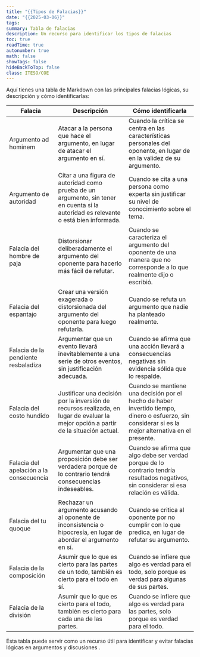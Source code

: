 ```yaml
---
title: "{{Tipos de Falacias}}"
date: "{{2025-03-06}}"
tags: 
summary: Tabla de falacias
description: Un recurso para identificar los tipos de falacias
toc: true
readTime: true
autonumber: true
math: false
showTags: false
hideBackToTop: false
class: ITESO/COE
---
```





Aquí tienes una tabla de Markdown con las principales falacias lógicas, su descripción y cómo identificarlas:

| Falacia | Descripción | Cómo identificarla |
| --- | --- | --- |
| Argumento ad hominem | Atacar a la persona que hace el argumento, en lugar de atacar el argumento en sí. | Cuando la crítica se centra en las características personales del oponente, en lugar de en la validez de su argumento. |
| Argumento de autoridad | Citar a una figura de autoridad como prueba de un argumento, sin tener en cuenta si la autoridad es relevante o está bien informada. | Cuando se cita a una persona como experta sin justificar su nivel de conocimiento sobre el tema. |
| Falacia del hombre de paja | Distorsionar deliberadamente el argumento del oponente para hacerlo más fácil de refutar. | Cuando se caracteriza el argumento del oponente de una manera que no corresponde a lo que realmente dijo o escribió. |
| Falacia del espantajo | Crear una versión exagerada o distorsionada del argumento del oponente para luego refutarla. | Cuando se refuta un argumento que nadie ha planteado realmente. |
| Falacia de la pendiente resbaladiza | Argumentar que un evento llevará inevitablemente a una serie de otros eventos, sin justificación adecuada. | Cuando se afirma que una acción llevará a consecuencias negativas sin evidencia sólida que lo respalde. |
| Falacia del costo hundido | Justificar una decisión por la inversión de recursos realizada, en lugar de evaluar la mejor opción a partir de la situación actual. | Cuando se mantiene una decisión por el hecho de haber invertido tiempo, dinero o esfuerzo, sin considerar si es la mejor alternativa en el presente. |
| Falacia del apelación a la consecuencia | Argumentar que una proposición debe ser verdadera porque de lo contrario tendrá consecuencias indeseables. | Cuando se afirma que algo debe ser verdad porque de lo contrario tendría resultados negativos, sin considerar si esa relación es válida. |
| Falacia del tu quoque | Rechazar un argumento acusando al oponente de inconsistencia o hipocresía, en lugar de abordar el argumento en sí. | Cuando se critica al oponente por no cumplir con lo que predica, en lugar de refutar su argumento. |
| Falacia de la composición | Asumir que lo que es cierto para las partes de un todo, también es cierto para el todo en sí. | Cuando se infiere que algo es verdad para el todo, solo porque es verdad para algunas de sus partes. |
| Falacia de la división | Asumir que lo que es cierto para el todo, también es cierto para cada una de las partes. | Cuando se infiere que algo es verdad para las partes, solo porque es verdad para el todo. |

Esta tabla puede servir como un recurso útil para identificar y evitar falacias lógicas en argumentos y discusiones .